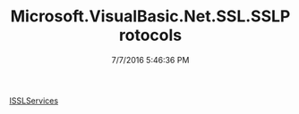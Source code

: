 ﻿---
title: Microsoft.VisualBasic.Net.SSL.SSLProtocols
date: 7/7/2016 5:46:36 PM
---

[ISSLServices](T-Microsoft.VisualBasic.Net.SSL.SSLProtocols.ISSLServices.html)
